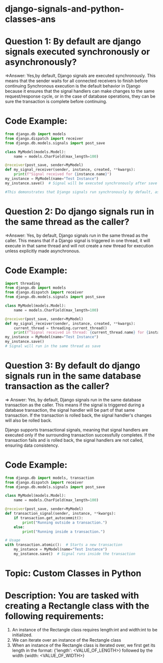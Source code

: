# django-signals-and-python-classes-ans

# Question 1: By default are django signals executed synchronously or asynchronously?

=>Answer: Yes,by default, Django signals are executed synchronously. This means that the sender waits for all connected receivers to finish before continuing
Synchronous execution is the default behavior in Django because it ensures that the signal handlers can make changes to the same request/response cycle, or in the case of database operations, they can be sure the transaction is complete before continuing.

# Code Example:
```python
from django.db import models
from django.dispatch import receiver
from django.db.models.signals import post_save

class MyModel(models.Model):
    name = models.CharField(max_length=100)

@receiver(post_save, sender=MyModel)
def my_signal_receiver(sender, instance, created, **kwargs):
    print(f"Signal received for {instance.name}")
my_instance = MyModel(name="Test Instance")
my_instance.save()  # Signal will be executed synchronously after save

#This demonstrates that Django signals run synchronously by default, as the save() method waits for the signal to complete.
```

# Question 2: Do django signals run in the same thread as the caller?
=>Answer:
Yes, by default, Django signals run in the same thread as the caller. This means that if a Django signal is triggered in one thread, it will execute in that same thread and will not create a new thread for execution unless explicitly made asynchronous.

# Code Example:
```python
import threading
from django.db import models
from django.dispatch import receiver
from django.db.models.signals import post_save

class MyModel(models.Model):
    name = models.CharField(max_length=100)

@receiver(post_save, sender=MyModel)
def my_signal_receiver(sender, instance, created, **kwargs):
    current_thread = threading.current_thread()
    print(f"Signal received in thread: {current_thread.name} for {instance.name}")
my_instance = MyModel(name="Test Instance")
my_instance.save()  
# Signal will run in the same thread as save
```

# Question 3: By default do django signals run in the same database transaction as the caller?
=> Answer:
Yes, by default, Django signals run in the same database transaction as the caller. This means if the signal is triggered during a database transaction, the signal handler will be part of that same transaction. If the transaction is rolled back, the signal handler's changes will also be rolled back.

Django supports transactional signals, meaning that signal handlers are executed only if the surrounding transaction successfully completes. If the transaction fails and is rolled back, the signal handlers are not called, ensuring data consistency.
# Code Example:

```python
from django.db import models, transaction
from django.dispatch import receiver
from django.db.models.signals import post_save

class MyModel(models.Model):
    name = models.CharField(max_length=100)

@receiver(post_save, sender=MyModel)
def transaction_signal(sender, instance, **kwargs):
    if transaction.get_autocommit():
        print("Running outside a transaction.")
    else:
        print("Running inside a transaction.")

# Usage
with transaction.atomic():  # Starts a new transaction
    my_instance = MyModel(name="Test Instance")
    my_instance.save()  # Signal runs inside the transaction
```
# Topic: Custom Classes in Python

# Description: You are tasked with creating a Rectangle class with the following requirements:

1. An instance of the Rectangle class requires length:int and width:int to be initialized.
2. We can iterate over an instance of the Rectangle class 
3. When an instance of the Rectangle class is iterated over, we first get its length in the format: {'length': <VALUE_OF_LENGTH>} followed by the width {width: <VALUE_OF_WIDTH>}





